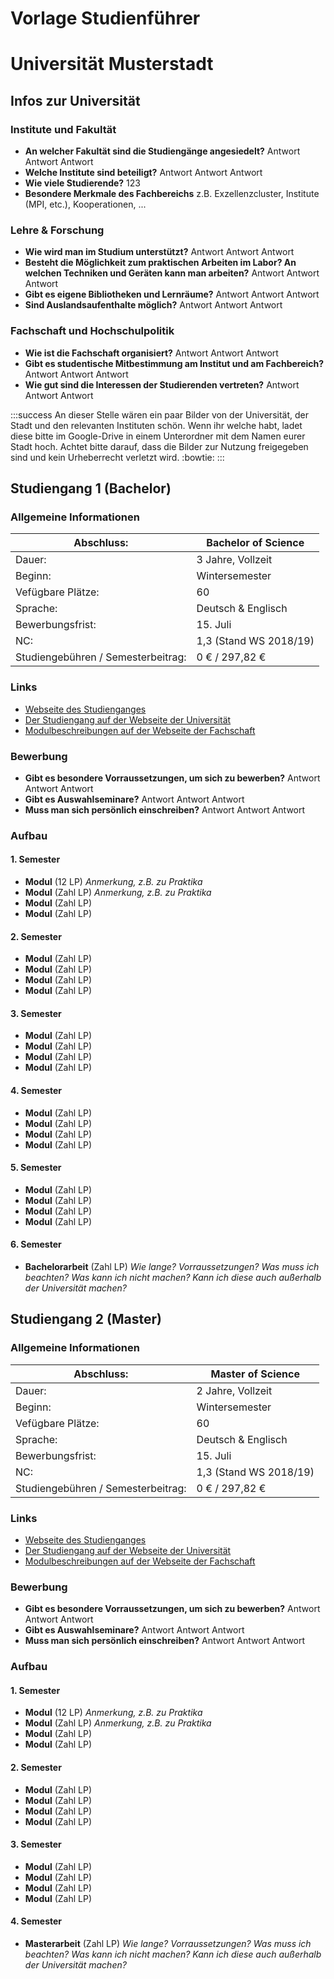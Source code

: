 Vorlage Studienführer
==
# Universität Musterstadt
## Infos zur Universität
### Institute und Fakultät
- **An welcher Fakultät sind die Studiengänge angesiedelt?**
Antwort Antwort Antwort
- **Welche Institute sind beteiligt?**
Antwort Antwort Antwort
- **Wie viele Studierende?**
123
- **Besondere Merkmale des Fachbereichs**
z.B. Exzellenzcluster, Institute (MPI, etc.), Kooperationen, ...

### Lehre & Forschung
- **Wie wird man im Studium unterstützt?**
Antwort Antwort Antwort
- **Besteht die Möglichkeit zum praktischen Arbeiten im Labor? An welchen Techniken und Geräten kann man arbeiten?**
Antwort Antwort Antwort
- **Gibt es eigene Bibliotheken und Lernräume?**
Antwort Antwort Antwort
- **Sind Auslandsaufenthalte möglich?**
Antwort Antwort Antwort

### Fachschaft und Hochschulpolitik
- **Wie ist die Fachschaft organisiert?**
Antwort Antwort Antwort
- **Gibt es studentische Mitbestimmung am Institut und am Fachbereich?**
Antwort Antwort Antwort
- **Wie gut sind die Interessen der Studierenden vertreten?**
Antwort Antwort Antwort

:::success
An dieser Stelle wären ein paar Bilder von der Universität, der Stadt und den relevanten Instituten schön. Wenn ihr welche habt, ladet diese bitte im Google-Drive in einem Unterordner mit dem Namen eurer Stadt hoch. Achtet bitte darauf, dass die Bilder zur Nutzung freigegeben sind und kein Urheberrecht verletzt wird. :bowtie: 
:::

## Studiengang 1 (Bachelor)
### Allgemeine Informationen
|Abschluss:|Bachelor of Science|
| -------- | -------- |
|Dauer:| 3 Jahre, Vollzeit|
|Beginn:|Wintersemester|
|Vefügbare Plätze:|60|
|Sprache:|Deutsch & Englisch|
|Bewerbungsfrist:|15. Juli|
|NC:|1,3 (Stand WS 2018/19)|
|Studiengebühren / Semesterbeitrag:|0 € / 297,82 €|

### Links
* [Webseite des Studienganges](https://www.limes-institut-bonn.de/studium-lehre/bsc-molekulare-biomedizin/)
* [Der Studiengang auf der Webseite der Universität](https://www.uni-bonn.de/studium/vor-dem-studium/faecher/molekulare-biomedizin/molekulare-biomedizin-bachelor-of-science/molekulare-biomedizin-bachelor-of-science-ein-fach)
* [Modulbeschreibungen auf der Webseite der Fachschaft](http://www.molbiomed.de/bachelor.html)

### Bewerbung
- **Gibt es besondere Vorraussetzungen, um sich zu bewerben?**
Antwort Antwort Antwort
- **Gibt es Auswahlseminare?**
Antwort Antwort Antwort
- **Muss man sich persönlich einschreiben?**
Antwort Antwort Antwort

### Aufbau
#### 1. Semester
- **Modul** (12 LP)
*Anmerkung, z.B. zu Praktika*
- **Modul** (Zahl LP)
*Anmerkung, z.B. zu Praktika*
- **Modul** (Zahl LP)
- **Modul** (Zahl LP)

#### 2. Semester
- **Modul** (Zahl LP)
- **Modul** (Zahl LP)
- **Modul** (Zahl LP)
- **Modul** (Zahl LP)

#### 3. Semester
- **Modul** (Zahl LP)
- **Modul** (Zahl LP)
- **Modul** (Zahl LP)
- **Modul** (Zahl LP)

#### 4. Semester
- **Modul** (Zahl LP)
- **Modul** (Zahl LP)
- **Modul** (Zahl LP)
- **Modul** (Zahl LP)

#### 5. Semester
- **Modul** (Zahl LP)
- **Modul** (Zahl LP)
- **Modul** (Zahl LP)
- **Modul** (Zahl LP)

#### 6. Semester
- **Bachelorarbeit** (Zahl LP)
*Wie lange? Vorraussetzungen? Was muss ich beachten? Was kann ich nicht machen? Kann ich diese auch außerhalb der Universität machen?*

## Studiengang 2 (Master)
### Allgemeine Informationen
|Abschluss:|Master of Science|
| -------- | -------- |
|Dauer:| 2 Jahre, Vollzeit|
|Beginn:|Wintersemester|
|Vefügbare Plätze:|60|
|Sprache:|Deutsch & Englisch|
|Bewerbungsfrist:|15. Juli|
|NC:|1,3 (Stand WS 2018/19)|
|Studiengebühren / Semesterbeitrag:|0 € / 297,82 €|

### Links
* [Webseite des Studienganges](https://www.limes-institut-bonn.de/studium-lehre/bsc-molekulare-biomedizin/)
* [Der Studiengang auf der Webseite der Universität](https://www.uni-bonn.de/studium/vor-dem-studium/faecher/molekulare-biomedizin/molekulare-biomedizin-bachelor-of-science/molekulare-biomedizin-bachelor-of-science-ein-fach)
* [Modulbeschreibungen auf der Webseite der Fachschaft](http://www.molbiomed.de/bachelor.html)

### Bewerbung
- **Gibt es besondere Vorraussetzungen, um sich zu bewerben?**
Antwort Antwort Antwort
- **Gibt es Auswahlseminare?**
Antwort Antwort Antwort
- **Muss man sich persönlich einschreiben?**
Antwort Antwort Antwort

### Aufbau
#### 1. Semester
- **Modul** (12 LP)
*Anmerkung, z.B. zu Praktika*
- **Modul** (Zahl LP)
*Anmerkung, z.B. zu Praktika*
- **Modul** (Zahl LP)
- **Modul** (Zahl LP)

#### 2. Semester
- **Modul** (Zahl LP)
- **Modul** (Zahl LP)
- **Modul** (Zahl LP)
- **Modul** (Zahl LP)

#### 3. Semester
- **Modul** (Zahl LP)
- **Modul** (Zahl LP)
- **Modul** (Zahl LP)
- **Modul** (Zahl LP)

#### 4. Semester
- **Masterarbeit** (Zahl LP)
*Wie lange? Vorraussetzungen? Was muss ich beachten? Was kann ich nicht machen? Kann ich diese auch außerhalb der Universität machen?*
